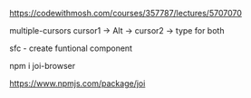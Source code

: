 
https://codewithmosh.com/courses/357787/lectures/5707070

multiple-cursors
    cursor1 -> Alt -> cursor2 -> type for both

sfc                 - create funtional component

npm i joi-browser

https://www.npmjs.com/package/joi





